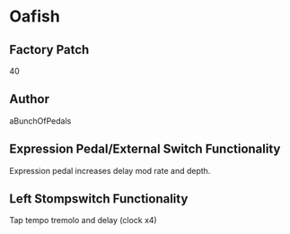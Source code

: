 



# Oafish

## Factory Patch


40
## Author


aBunchOfPedals
## Expression Pedal/External Switch Functionality


Expression pedal increases delay mod rate and depth.
## Left Stompswitch Functionality


Tap tempo tremolo and delay  (clock x4)